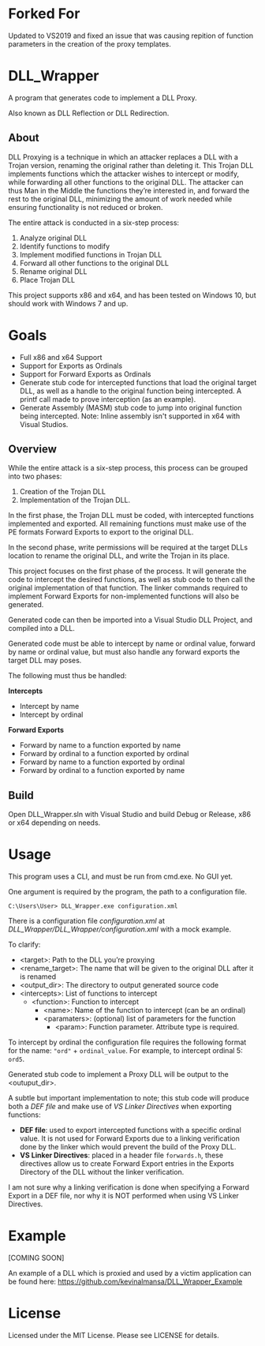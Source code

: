 # Forked For
Updated to VS2019 and fixed an issue that was causing repition of function parameters in the creation of the proxy templates.


# DLL_Wrapper

A program that generates code to implement a DLL Proxy.

Also known as DLL Reflection or DLL Redirection.

## About

DLL Proxying is a technique in which an attacker replaces a DLL with a Trojan
version, renaming the original rather than deleting it. This Trojan DLL
implements functions which the attacker wishes to intercept or modify, while
forwarding all other functions to the original DLL.  The attacker can thus Man
in the Middle the functions they’re interested in, and forward the rest to the
original DLL, minimizing the amount of work needed while ensuring functionality
is not reduced or broken.

The entire attack is conducted in a six-step process:
  1.	Analyze original DLL
  2.	Identify functions to modify
  3.	Implement modified functions in Trojan DLL
  4.	Forward all other functions to the original DLL
  5.	Rename original DLL
  6.	Place Trojan DLL

This project supports x86 and x64, and has been tested on Windows 10, but should
work with Windows 7 and up.

# Goals

* Full x86 and x64 Support
* Support for Exports as Ordinals
* Support for Forward Exports as Ordinals
* Generate stub code for intercepted functions that load the original target
DLL, as well as a handle to the original function being intercepted. A printf
call made to prove interception (as an example).
* Generate Assembly (MASM) stub code to jump into original function being
intercepted. Note: Inline assembly isn't supported in x64 with Visual Studios.

## Overview

While the entire attack is a six-step process, this process can be grouped into
two phases:

1.	Creation of the Trojan DLL
2.	Implementation of the Trojan DLL.

In the first phase, the Trojan DLL must be coded, with intercepted functions
implemented and exported. All remaining functions must make use of the PE
formats Forward Exports to export to the original DLL.

In the second phase,
write permissions will be required at the target DLLs location to rename the
original DLL, and write the Trojan in its place.

This project focuses on the first phase of the process. It will generate the
code to intercept the desired functions, as well as stub code to then call the
original implementation of that function. The linker commands required to
implement Forward Exports for non-implemented functions will also be generated.

Generated code can then be imported into a Visual Studio DLL Project, and
compiled into a DLL.

Generated code must be able to intercept by name or ordinal value, forward by name
or ordinal value, but must also handle any forward exports the target DLL may poses.

The following must thus be handled:

**Intercepts**
  - Intercept by name
  - Intercept by ordinal
  
**Forward Exports**
  - Forward by name to a function exported by name
  - Forward by ordinal to a function exported by ordinal
  - Forward by name to a function exported by ordinal
  - Forward by ordinal to a function exported by name

## Build

Open DLL_Wrapper.sln with Visual Studio and build Debug or Release, x86 or x64
depending on needs.

# Usage

This program uses a CLI, and must be run from cmd.exe. No GUI yet.

One argument is required by the program, the path to a configuration file.

```
C:\Users\User> DLL_Wrapper.exe configuration.xml
```

There is a configuration file *configuration.xml* at
*DLL_Wrapper/DLL_Wrapper/configuration.xml* with a mock example.

To clarify:
  -	\<target>: Path to the DLL you’re proxying
  -	\<rename_target>: The name that will be given to the original DLL after it
  is renamed
  -	\<output_dir>: The directory to output generated source code
  -	\<intercepts>: List of functions to intercept
    -	\<function>: Function to intercept
        - \<name>: Name of the function to intercept (can be an ordinal)
      	- \<paramaters>: (optional) list of parameters for the function
          - \<param>: Function parameter. Attribute type is required.

To intercept by ordinal the configuration file requires the following format for the name:
```"ord"``` + ```ordinal_value```. For example, to intercept ordinal 5: ```ord5```.

Generated stub code to implement a Proxy DLL will be output to the <outuput_dir>. 

A subtle but important implementation to note; this stub code will produce both a *DEF file*
and make use of *VS Linker Directives* when exporting functions:
  - **DEF file**: used to export intercepted functions with a specific ordinal value. It is
  not used for Forward Exports due to a linking verification done by the linker which would
  prevent the build of the Proxy DLL.
  - **VS Linker Directives**: placed in a header file ```forwards.h```, these directives allow
  us to create Forward Export entries in the Exports Directory of the DLL without the linker
  verification.
  
I am not sure why a linking verification is done when specifying a Forward Export in a DEF file,
nor why it is NOT performed when using VS Linker Directives.

# Example

[COMING SOON]

An example of a DLL which is proxied and used by a victim application can be found here:  https://github.com/kevinalmansa/DLL_Wrapper_Example

# License

Licensed under the MIT License. Please see LICENSE for details.
